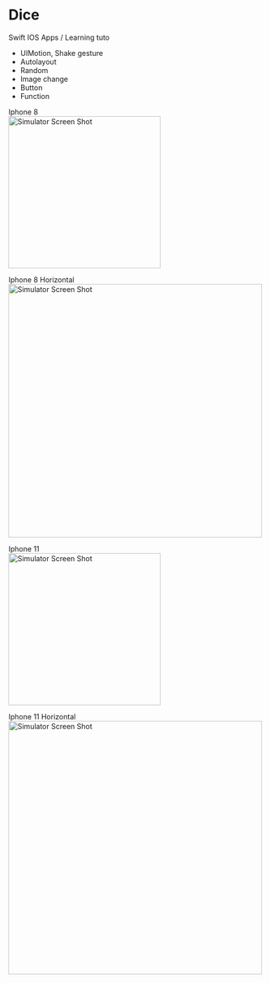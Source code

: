 # Dice

Swift
IOS Apps
 / Learning tuto
 - UIMotion, Shake gesture
 - Autolayout
 - Random
 - Image change
 - Button
 - Function


Iphone 8
<br>
<img width="300" alt="Simulator Screen Shot" src="https://user-images.githubusercontent.com/56839789/73596771-a5716500-4525-11ea-9589-433d9666d7e5.png">

Iphone 8 Horizontal
<br>
<img width="500" alt="Simulator Screen Shot" src="https://user-images.githubusercontent.com/56839789/73596861-8f17d900-4526-11ea-85ef-1cfc05995ea2.png">

Iphone 11
<br>
<img width="300" alt="Simulator Screen Shot" src="https://user-images.githubusercontent.com/56839789/73596881-cbe3d000-4526-11ea-9cfd-ff01eec30354.png">


Iphone 11 Horizontal
<br>
<img width="500" alt="Simulator Screen Shot" src="https://user-images.githubusercontent.com/56839789/73596882-d0a88400-4526-11ea-955f-2d0a74223465.png">


